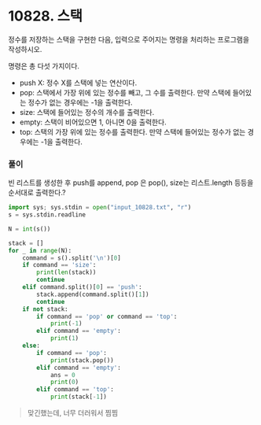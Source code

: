# 10828. 스택

정수를 저장하는 스택을 구현한 다음, 입력으로 주어지는 명령을 처리하는 프로그램을 작성하시오.

명령은 총 다섯 가지이다.

- push X: 정수 X를 스택에 넣는 연산이다.
- pop: 스택에서 가장 위에 있는 정수를 빼고, 그 수를 출력한다. 만약 스택에 들어있는 정수가 없는 경우에는 -1을 출력한다.
- size: 스택에 들어있는 정수의 개수를 출력한다.
- empty: 스택이 비어있으면 1, 아니면 0을 출력한다.
- top: 스택의 가장 위에 있는 정수를 출력한다. 만약 스택에 들어있는 정수가 없는 경우에는 -1을 출력한다.



### 풀이

빈 리스트를 생성한 후 push를 append, pop 은 pop(), size는 리스트.length 등등을 순서대로 출력한다.?

```python
import sys; sys.stdin = open("input_10828.txt", "r")
s = sys.stdin.readline

N = int(s())

stack = []
for _ in range(N):
    command = s().split('\n')[0]
    if command == 'size':
        print(len(stack))
        continue
    elif command.split()[0] == 'push':
        stack.append(command.split()[1])
        continue
    if not stack:
        if command == 'pop' or command == 'top':
            print(-1)
        elif command == 'empty':
            print(1)
    else:
        if command == 'pop':
            print(stack.pop())
        elif command == 'empty':
            ans = 0
            print(0)
        elif command == 'top':
            print(stack[-1])
```

> 맞긴했는데, 너무 더러워서 찜찜